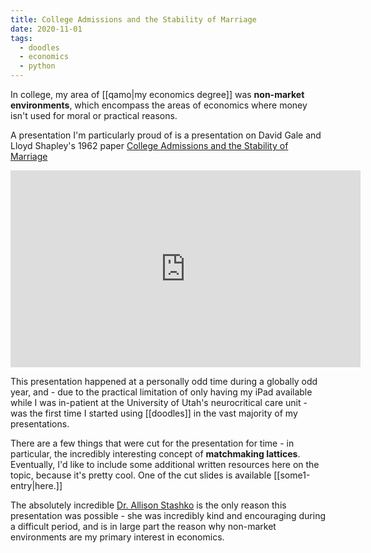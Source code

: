 ```yaml
---
title: College Admissions and the Stability of Marriage
date: 2020-11-01
tags:
  - doodles
  - economics
  - python
---
```

In college, my area of [[qamo|my economics degree]] was **non-market environments**, which encompass the areas of economics where money isn't used for moral or practical reasons.

A presentation I'm particularly proud of is a presentation on David Gale and Lloyd Shapley's 1962 paper [College Admissions and the Stability of Marriage](https://www.eecs.harvard.edu/cs286r/courses/fall09/papers/galeshapley.pdf)

<iframe width="560" height="315" src="https://www.youtube.com/embed/lMFQp3wN-cg?si=WyU4VG0KnmL9BqIc" title="YouTube video player" frameborder="0" allow="accelerometer; autoplay; clipboard-write; encrypted-media; gyroscope; picture-in-picture; web-share" allowfullscreen></iframe>

This presentation happened at a personally odd time during a globally odd year, and - due to the practical limitation of only having my iPad available while I was in-patient at the University of Utah's neurocritical care unit - was the first time I started using [[doodles]] in the vast majority of my presentations.

There are a few things that were cut for the presentation for time - in particular, the incredibly interesting concept of **matchmaking lattices**. Eventually, I'd like to include some additional written resources here on the topic, because it's pretty cool. One of the cut slides is available [[some1-entry|here.]]

The absolutely incredible [Dr. Allison Stashko](https://sites.google.com/view/allisonstashko/home) is the only reason this presentation was possible - she was incredibly kind and encouraging during a difficult period, and is in large part the reason why non-market environments are my primary interest in economics.